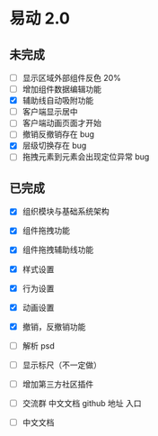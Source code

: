 # 易动 2.0

## 未完成

- [ ] 显示区域外部组件反色 20%
- [ ] 增加组件数据编辑功能
- [x] 辅助线自动吸附功能
- [ ] 客户端显示居中
- [ ] 客户端动画页面才开始
- [ ] 撤销反撤销存在 bug
- [x] 层级切换存在 bug
- [ ] 拖拽元素到元素会出现定位异常 bug

## 已完成

- [x] 组织模块与基础系统架构
- [x] 组件拖拽功能
- [x] 组件拖拽辅助线功能
- [x] 样式设置
- [x] 行为设置
- [x] 动画设置
- [x] 撤销，反撤销功能

- [ ] 解析 psd
- [ ] 显示标尺（不一定做）
- [ ] 增加第三方社区插件
- [ ] 交流群 中文文档 github 地址 入口
- [ ] 中文文档
